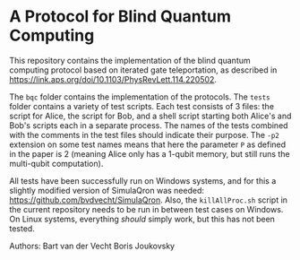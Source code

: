 # A Protocol for Blind Quantum Computing

This repository contains the implementation of the blind quantum computing protocol based on iterated gate teleportation, as described in https://link.aps.org/doi/10.1103/PhysRevLett.114.220502.

The `bqc` folder contains the implementation of the protocols. The `tests` folder contains a variety of test scripts. Each test consists of 3 files: the script for Alice, the script for Bob, and a shell script starting both Alice's and Bob's scripts each in a separate process. The names of the tests combined with the comments in the test files should indicate their purpose. The `-p2` extension on some test names means that here the parameter `P` as defined in the paper is 2  (meaning Alice only has a 1-qubit memory, but still runs the multi-qubit computation).

All tests have been successfully run on Windows systems, and for this a slightly modified version of SimulaQron was needed: https://github.com/bvdvecht/SimulaQron. Also, the `killAllProc.sh` script in the current repository needs to be run in between test cases on Windows. On Linux systems, everything *should* simply work, but this has not been tested.

Authors:
Bart van der Vecht
Boris Joukovsky